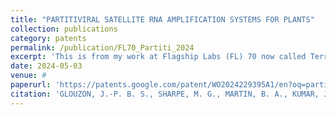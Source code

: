 ```yaml
---
title: "PARTITIVIRAL SATELLITE RNA AMPLIFICATION SYSTEMS FOR PLANTS"
collection: publications
category: patents
permalink: /publication/FL70_Partiti_2024
excerpt: 'This is from my work at Flagship Labs (FL) 70 now called Terrana Biosciences.'
date: 2024-05-03
venue: #
paperurl: 'https://patents.google.com/patent/WO2024229395A1/en?oq=partitiviral+satellite+RNA+amplification.+May+3%2c+2024.+PCT%2fUS2024%2f027759'
citation: 'GLOUZON, J.-P. B. S., SHARPE, M. G., MARTIN, B. A., KUMAR, J., ROTHENHEBER, D. T., LATOURRETTE, K. M., WARSABA, R. E. W., HAO, Y., SUBEDI, A., DENNIS, E. J. A., BLUMSACK, D. G., PANT, S. R., TRAN, P. T., CHAMNESS, J. C., CHU, F. C., KREMER, J. M., HALAC, M. A., ZHAO, K., KHAKHAR, A. D., … KLICKI, K. (2024). PARTITIVIRAL SATELLITE RNA AMPLIFICATION SYSTEMS FOR PLANTS.'
---
```


